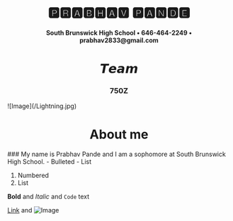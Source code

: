<h1 align="center"> 🅿🆁🅰🅱🅷🅰🆅 🅿🅰🅽🅳🅴 </h1>
<h4 align ="center"> South Brunswick High School • 646-464-2249 • prabhav2833@gmail.com </h4>

<h1 align="center"> 𝙏𝙚𝙖𝙢 </h1>
<h3 align ="center"> 750Z </h3>
![Image](/Lightning.jpg)


<h1 align="center">About me </h1>
### My name is Prabhav Pande and I am a sophomore at South Brunswick High School. 
- Bulleted
- List

1. Numbered
2. List

**Bold** and _Italic_ and `Code` text

[Link](url) and ![Image](src)
